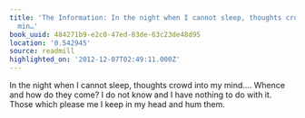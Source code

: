 ```yaml
---
title: 'The Information: In the night when I cannot sleep, thoughts crowd into my
  min…'
book_uuid: 484271b9-e2c0-47ed-83de-63c23de48d95
location: '0.542945'
source: readmill
highlighted_on: '2012-12-07T02:49:11.000Z'
---
```


In the night when I cannot sleep, thoughts crowd into my mind.… Whence and how do they come? I do not know and I have nothing to do with it. Those which please me I keep in my head and hum them.